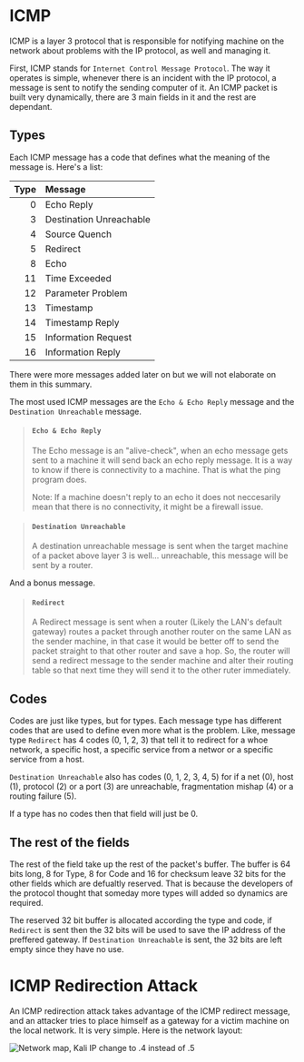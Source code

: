# ICMP

ICMP is a layer 3 protocol that is responsible for notifying machine on the network about problems with the IP protocol, as well and managing it.

First, ICMP stands for `Internet Control Message Protocol`. The way it operates is simple, whenever there is an incident with the IP protocol, a message is sent to notify the sending computer of it. An ICMP packet is built very dynamically, there are 3 main fields in it and the rest are dependant.

## Types

Each ICMP message has a code that defines what the meaning of the message is. Here's a list:

| Type | Message                 |
| ---: | :---------------------- |
|    0 | Echo Reply              |
|    3 | Destination Unreachable |
|    4 | Source Quench           |
|    5 | Redirect                |
|    8 | Echo                    |
|   11 | Time Exceeded           |
|   12 | Parameter Problem       |
|   13 | Timestamp               |
|   14 | Timestamp Reply         |
|   15 | Information Request     |
|   16 | Information Reply       |

There were more messages added later on but we will not elaborate on them in this summary.

The most used ICMP messages are the `Echo & Echo Reply` message and the `Destination Unreachable` message.

> #### `Echo & Echo Reply`
>
> The Echo message is an "alive-check", when an echo message gets sent to a machine it will send back an echo reply message. It is a way to know if there is connectivity to a machine. That is what the ping program does.  
>
> Note: If a machine doesn't reply to an echo it does not neccesarily mean that there is no connectivity, it might be a firewall issue.

> #### `Destination Unreachable`
>
> A destination unreachable message is sent when the target machine of a packet above layer 3 is well... unreachable, this message will be sent by a router.

And a bonus message.

> #### `Redirect`
>
> A Redirect message is sent when a router (Likely the LAN's default gateway) routes a packet through another router on the same LAN as the sender machine, in that case it would be better off to send the packet straight to that other router and save a hop. So, the router will send a redirect message to the sender machine and alter their routing table so that next time they will send it to the other ruter immediately.

## Codes

Codes are just like types, but for types. Each message type has different codes that are used to define even more what is the problem. Like, message type `Redirect` has 4 codes (0, 1, 2, 3) that tell it to redirect for a whoe network, a specific host, a specific service from a networ or a specific service from a host. 

`Destination Unreachable` also has codes (0, 1, 2, 3, 4, 5) for if a net (0), host (1), protocol (2) or a port (3) are unreachable, fragmentation mishap (4) or a routing failure (5).

If a type has no codes then that field will just be 0.

## The rest of the fields

The rest of the field take up the rest of the packet's buffer. The buffer is 64 bits long, 8 for Type, 8 for Code and 16 for checksum leave 32 bits for the other fields which are defualtly reserved. That is because the developers of the protocol thought that someday more types will added so dynamics are required.

The reserved 32 bit buffer is allocated according the type and code, if `Redirect` is sent then the 32 bits will be used to save the IP address of the preffered gateway. If `Destination Unreachable` is sent, the 32 bits are left empty since they have no use.

# ICMP Redirection Attack

An ICMP redirection attack takes advantage of the ICMP redirect message, and an attacker tries to place himself as a gateway for a victim machine on the local network. It is very simple. Here is the network layout:

![Network map, Kali IP change to .4 instead of .5]()

